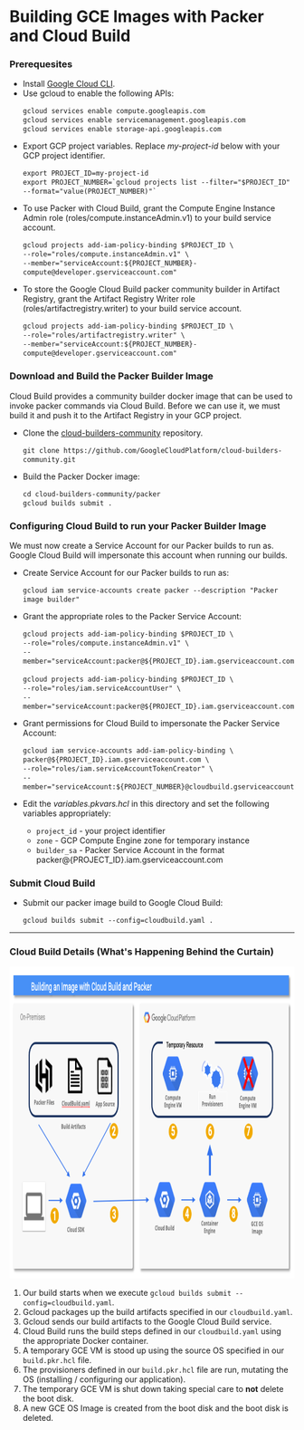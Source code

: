 # Building GCE Images with Packer and Cloud Build
### Prerequesites

* Install [Google Cloud CLI](https://cloud.google.com/sdk?hl=en).
* Use gcloud to enable the following APIs:
  ```
  gcloud services enable compute.googleapis.com
  gcloud services enable servicemanagement.googleapis.com
  gcloud services enable storage-api.googleapis.com
  ```
* Export GCP project variables.  Replace *my-project-id* below with your GCP project identifier.
  ```
  export PROJECT_ID=my-project-id
  export PROJECT_NUMBER=`gcloud projects list --filter="$PROJECT_ID" --format="value(PROJECT_NUMBER)"`
  ```
* To use Packer with Cloud Build, grant the Compute Engine Instance Admin role (roles/compute.instanceAdmin.v1) to your build service account.
  ```
  gcloud projects add-iam-policy-binding $PROJECT_ID \
  --role="roles/compute.instanceAdmin.v1" \
  --member="serviceAccount:${PROJECT_NUMBER}-compute@developer.gserviceaccount.com"
  ```
* To store the Google Cloud Build packer community builder in Artifact Registry, grant the Artifact Registry Writer role (roles/artifactregistry.writer) to your build service account.
  ```
  gcloud projects add-iam-policy-binding $PROJECT_ID \
  --role="roles/artifactregistry.writer" \
  --member="serviceAccount:${PROJECT_NUMBER}-compute@developer.gserviceaccount.com"
  ```

### Download and Build the Packer Builder Image
Cloud Build provides a community builder docker image that can be used to invoke packer commands via Cloud Build. Before we can use it, we must build it and push it to the Artifact Registry in your GCP project.

* Clone the [cloud-builders-community](https://github.com/GoogleCloudPlatform/cloud-builders-community) repository.
  ```
  git clone https://github.com/GoogleCloudPlatform/cloud-builders-community.git
  ```
* Build the Packer Docker image:
  ```
  cd cloud-builders-community/packer
  gcloud builds submit .
  ```
  
### Configuring Cloud Build to run your Packer Builder Image
We must now create a Service Account for our Packer builds to run as.  Google Cloud Build will impersonate this account when running our builds.
* Create Service Account for our Packer builds to run as:
  ```
  gcloud iam service-accounts create packer --description "Packer image builder"
  ```
* Grant the appropriate roles to the Packer Service Account:
  ```
  gcloud projects add-iam-policy-binding $PROJECT_ID \
  --role="roles/compute.instanceAdmin.v1" \
  --member="serviceAccount:packer@${PROJECT_ID}.iam.gserviceaccount.com"

  gcloud projects add-iam-policy-binding $PROJECT_ID \
  --role="roles/iam.serviceAccountUser" \
  --member="serviceAccount:packer@${PROJECT_ID}.iam.gserviceaccount.com"
  ```
* Grant permissions for Cloud Build to impersonate the Packer Service Account:
  ```
  gcloud iam service-accounts add-iam-policy-binding \
  packer@${PROJECT_ID}.iam.gserviceaccount.com \
  --role="roles/iam.serviceAccountTokenCreator" \
  --member="serviceAccount:${PROJECT_NUMBER}@cloudbuild.gserviceaccount.com"
  ```

* Edit the *variables.pkvars.hcl* in this directory and set the following variables appropriately:
  * `project_id` - your project identifier
  * `zone` - GCP Compute Engine zone for temporary instance
  * `builder_sa` - Packer Service Account in the format packer@{PROJECT_ID}.iam.gserviceaccount.com
 
### Submit Cloud Build
* Submit our packer image build to Google Cloud Build:
  ```
  gcloud builds submit --config=cloudbuild.yaml .
  ```
---
### Cloud Build Details (What's Happening Behind the Curtain)
<img src="../../images/packer-build.png" alt="On Nooo!" witdh="550" height="550">

1. Our build starts when we execute `gcloud builds submit --config=cloudbuild.yaml`.
2. Gcloud packages up the build artifacts specified in our `cloudbuild.yaml`.
3. Gcloud sends our build artifacts to the Google Cloud Build service.
4. Cloud Build runs the build steps defined in our `cloudbuild.yaml` using the appropriate Docker container.
5. A temporary GCE VM is stood up using the source OS specified in our `build.pkr.hcl` file.
6. The provisioners defined in our `build.pkr.hcl` file are run, mutating the OS (installing / configuring our application).
7. The temporary GCE VM is shut down taking special care to __not__ delete the boot disk.
8. A new GCE OS Image is created from the boot disk and the boot disk is deleted.

